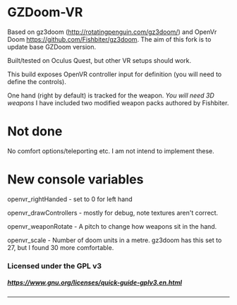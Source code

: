 # GZDoom-VR 
Based on gz3doom (http://rotatingpenguin.com/gz3doom/) and OpenVr Doom https://github.com/Fishbiter/gz3doom.
The aim of this fork is to update base GZDoom version.

Built/tested on Oculus Quest, but other VR setups should work.

This build exposes OpenVR controller input for definition (you will need to define the controls).

One hand (right by default) is tracked for the weapon. *You will need 3D weapons* 
I have included two modified weapon packs authored by Fishbiter.

# Not done

No comfort options/teleporting etc. I am not intend to implement these.

# New console variables

openvr_rightHanded - set to 0 for left hand

openvr_drawControllers - mostly for debug, note textures aren't correct.

openvr_weaponRotate - A pitch to change how weapons sit in the hand.

openvr_scale - Number of doom units in a metre. gz3doom has this set to 27, but I found 30 more comfortable.

### Licensed under the GPL v3
##### https://www.gnu.org/licenses/quick-guide-gplv3.en.html
---



